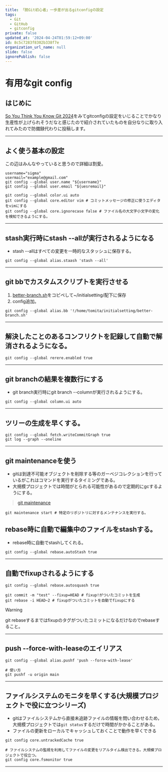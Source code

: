 ```yaml
---
title: 「脱Git初心者」一歩差が出るgitconfigの設定
tags:
  - Git
  - GitHub
  - gitconfig
private: false
updated_at: '2024-04-24T01:59:12+09:00'
id: 8c5c7283f8302b338f7e
organization_url_name: null
slide: false
ignorePublish: false
---
```

# 有用なgit config

## はじめに
[So You Think You Know Git 2024](https://www.youtube.com/watch?v=aolI_Rz0ZqY&list=LL&index=10)をみてgitconfigの設定をいじることでかなり生産性が上げられそうだなと感じたので紹介されていたものを自分なりに取り入れてみたので防備録代わりに投稿します。
******

## よく使う基本の設定
この辺はみんなやっていると思うので詳細は割愛。

```shell
username="sigma"
usermail="example@gmail.com"
git config --global user.name "${username}"
git config --global user.email "${uesremail}"

git config --global color.ui auto
git config --global core.editor vim # コミットメッセージの修正に使うエディタをvimにする
git config --global core.ignorecase false # ファイル名の大文字小文字の変化を検知できるようにする。
```
******


## stash実行時にstash --allが実行されるようになる
- stash --allはすべての変更を一時的なスタッシュに保存する。

```shell
git config --global alias.staash 'stash --all'
```
******


## git bbでカスタムスクリプトを実行させる

1. [better-branch.sh](https://gist.github.com/schacon/e9e743dee2e92db9a464619b99e94eff)をコピペして~/initialsetting/配下に保存
2. config追加。

```shell
git config --global alias.bb '!/home/tomita/initialsetting/better-branch.sh'
```
******


## 解決したことのあるコンフリクトを記録して自動で解消されるようになる。

```shell
git config --global rerere.enabled true
```
******


## git branchの結果を複数行にする
- git branch実行時にgit branch --columnが実行されるようにする。

```shell
git config --global column.ui auto
```
******


## ツリーの生成を早くする。

```shell
git config --global fetch.writeCommitGraph true
git log --graph --oneline
```
******


## git maintenanceを使う
- gitは到達不可能オブジェクトを削除する等のガーベジコレクションを行っているがこれはコマンドを実行するタイミングである。
- 大規模プロジェクトでは時間がとられる可能性があるので定期的にgcするようにする。
> [git maintenance](https://adsholoko.me/blog/get-to-speed-up-to-git/)

```shell
git maintenance start # 特定のリポジトリに対するメンテナンスを実行する。
```


## rebase時に自動で編集中のファイルをstashする。
- rebase時に自動でstashしてくれる。

```shell
git config --global rebase.autoStash true
```
******


## 自動でfixupされるようにする

```shell
git config --global rebase.autosquash true
```

```shell
git commit -m "test" --fixup=HEAD # fixup!がついたコミットを生成
git rebase -i HEAD~2 # fixupがついたコミットを自動でfixupにする
```
> [!WARNING]
> git rebaseするまではfixupのタグがついたコミットになるだけなのでrebaseすること。
******


## push --force-with-leaseのエイリアス

```shell
git config --global alias.pushf 'push --force-with-lease'
```

```shell
# 使い方
git pushf -u origin main
```
******


## ファイルシステムのモニタを早くする(大規模プロジェクトで役に立つシリーズ)

- gitはファイルシステムから直接未追跡ファイルの情報を問い合わせるため，大規模プロジェクトでは`git status`するだけで時間がかかることがある。
- ファイルの更新をローカルでキャッシュしておくことで動作を早くできる

```shell
git config core.untrackedCache true

# ファイルシステムの監視を利用してファイルの変更をリアルタイム検出できる。大規模プロジェクトで役立つ。
git config core.fsmonitor true
```
******
